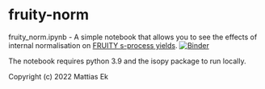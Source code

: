 # fruity-norm

fruity_norm.ipynb - A simple notebook that allows you to see the effects of internal normalisation on [FRUITY s-process yields](http://fruity.oa-teramo.inaf.it/modelli.pl).
[![Binder](https://mybinder.org/badge_logo.svg)](https://mybinder.org/v2/gh/mattias-ek/fruity-norm/HEAD?filepath=fruity_norm.ipynb) 

The notebook requires python 3.9 and the isopy package to run locally.

Copyright (c) 2022 Mattias Ek
